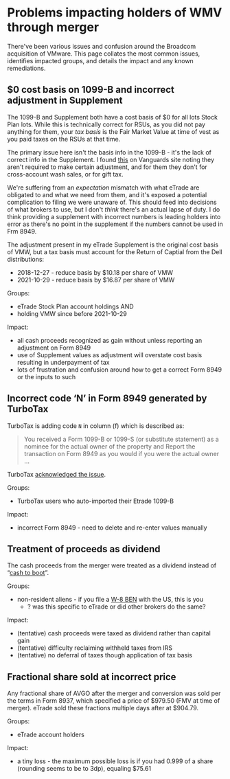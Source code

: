 # Problems impacting holders of WMV through merger

There've been various issues and confusion around the Broadcom acquisition of VMware. This page collates the most common issues, identifies impacted groups, and details the impact and any known remediations.



## $0 cost basis on 1099-B and incorrect adjustment in Supplement

The 1099-B and Supplement both have a cost basis of $0 for all lots Stock Plan lots.
While this is technically correct for RSUs, as you did not pay anything for them, your _tax basis_ is the Fair Market Value at time of vest as you paid taxes on the RSUs at that time.

The primary issue here isn't the basis info in the 1099-B - it's the lack of correct info in the Supplement. I found [this](https://investor.vanguard.com/investor-resources-education/taxes/cost-basis-covered-noncovered#:~:text=In%20addition%2C%20for,and%20Form%208949.) on Vanguards site noting they aren't required to make certain adjustment, and for them they don't for cross-account wash sales, or for gift tax.

We're suffering from an _expectation_ mismatch with what eTrade are obligated to and what we need from them, and it's exposed a potential complication to filing we were unaware of. This should feed into decisions of what brokers to use, but I don't _think_ there's an actual lapse of duty. I do think providing a supplement with incorrect numbers is leading holders into error as there's no point in the supplement if the numbers cannot be used in Frm 8949.

The adjustment present in my eTrade Supplement is the original cost basis of VMW, but a tax basis must account for the Return of Captial from the Dell distributions:
* 2018-12-27 - reduce basis by $10.18 per share of VMW
* 2021-10-29 - reduce basis by $16.87 per share of VMW

Groups:
* eTrade Stock Plan account holdings AND
* holding VMW since before 2021-10-29

Impact:
* all cash proceeds recognized as gain without unless reporting an adjustment on Form 8949
* use of Supplement values as adjustment will overstate cost basis resulting in underpayment of tax
* lots of frustration and confusion around how to get a correct Form 8949 or the inputs to such


## Incorrect code ‘N’ in Form 8949 generated by TurboTax

TurboTax is adding code `N` in column (f) which is described as:

> You received a Form 1099-B or 1099-S (or substitute statement) as a nominee for the actual owner of the property and Report the transaction on Form 8949 as you would if you were the actual owner …

TurboTax [acknowledged the issue](https://ttlc.intuit.com/community/taxes/discussion/form-8949-column-f-code-n/00/3199783).

Groups:
* TurboTax users who auto-imported their Etrade 1099-B

Impact:
* incorrect Form 8949 - need to delete and re-enter values manually 


## Treatment of proceeds as dividend

The cash proceeds from the merger were treated as a dividend instead of “[cash to boot](https://www.costbasis.com/stkchanges/cashtoboot.html#:~:text=Sometimes%20a%20corporation%20goes%20through,addition%20to%20the%20new%20stock.)”.


Groups:
* non-resident aliens - if you file a [W-8 BEN](https://www.irs.gov/forms-pubs/about-form-w-8-ben) with the US, this is you
  * ? was this specific to eTrade or did other brokers do the same?

Impact:
* (tentative) cash proceeds were taxed as dividend rather than capital gain
* (tentative) difficulty reclaiming withheld taxes from IRS
* (tentative) no deferral of taxes though application of tax basis


## Fractional share sold at incorrect price

Any fractional share of AVGO after the merger and conversion was sold per the terms in Form 8937, which specified a price of $979.50 (FMV at time of merger).
eTrade sold these fractions multiple days after at $904.79.

Groups:
* eTrade account holders

Impact:
* a tiny loss - the maximum possible loss is if you had 0.999 of a share (rounding seems to be to 3dp), equaling $75.61

